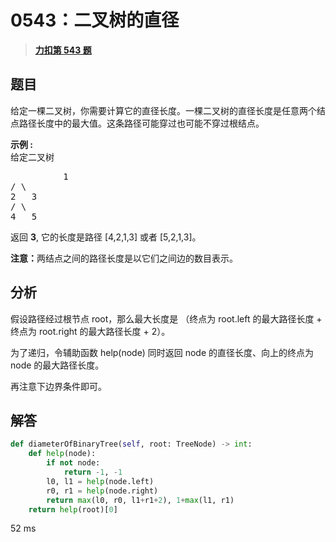 # 0543：二叉树的直径


> <u>**[力扣第 543 题](https://leetcode.cn/problems/diameter-of-binary-tree/)**</u>

## 题目

<p>给定一棵二叉树，你需要计算它的直径长度。一棵二叉树的直径长度是任意两个结点路径长度中的最大值。这条路径可能穿过也可能不穿过根结点。</p>



<p><strong>示例 :</strong><br>
给定二叉树</p>

<pre>          1
/ \
2   3
/ \
4   5
</pre>

<p>返回 <strong>3</strong>, 它的长度是路径 [4,2,1,3] 或者 [5,2,1,3]。</p>



<p><strong>注意：</strong>两结点之间的路径长度是以它们之间边的数目表示。</p>


## 分析

假设路径经过根节点 root，那么最大长度是 （终点为 root.left 的最大路径长度 + 终点为 root.right 的最大路径长度 + 2）。

为了递归，令辅助函数 help(node) 同时返回 node 的直径长度、向上的终点为 node 的最大路径长度。

再注意下边界条件即可。

## 解答

```python
def diameterOfBinaryTree(self, root: TreeNode) -> int:
	def help(node):
		if not node:
			return -1, -1
		l0, l1 = help(node.left)
		r0, r1 = help(node.right)
		return max(l0, r0, l1+r1+2), 1+max(l1, r1)
	return help(root)[0]
```

52 ms
